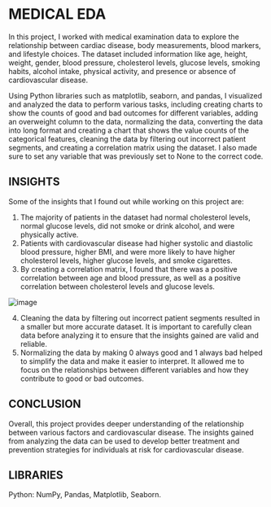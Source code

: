 # MEDICAL EDA
In this project, I worked with medical examination data to explore the relationship between cardiac disease, body measurements, blood markers, and lifestyle choices. The dataset included information like age, height, weight, gender, blood pressure, cholesterol levels, glucose levels, smoking habits, alcohol intake, physical activity, and presence or absence of cardiovascular disease.

Using Python libraries such as matplotlib, seaborn, and pandas, I visualized and analyzed the data to perform various tasks, including creating charts to show the counts of good and bad outcomes for different variables, adding an overweight column to the data, normalizing the data, converting the data into long format and creating a chart that shows the value counts of the categorical features, cleaning the data by filtering out incorrect patient segments, and creating a correlation matrix using the dataset.
I also made sure to set any variable that was previously set to None to the correct code.


## INSIGHTS
Some of the insights that I found out while working on this project are:

1. The majority of patients in the dataset had normal cholesterol levels, normal glucose levels, did not smoke or drink alcohol, and were physically active.
2. Patients with cardiovascular disease had higher systolic and diastolic blood pressure, higher BMI, and were more likely to have higher cholesterol levels, higher glucose levels, and smoke cigarettes.
3. By creating a correlation matrix, I found that there was a positive correlation between age and blood pressure, as well as a positive correlation between cholesterol levels and glucose levels.

![image](https://user-images.githubusercontent.com/122589585/219268182-d415e527-92af-45ae-9825-122b1ddbd40c.png)

4. Cleaning the data by filtering out incorrect patient segments resulted in a smaller but more accurate dataset. It is important to carefully clean data before analyzing it to ensure that the insights gained are valid and reliable.
5. Normalizing the data by making 0 always good and 1 always bad helped to simplify the data and make it easier to interpret. It allowed me to focus on the relationships between different variables and how they contribute to good or bad outcomes.


## CONCLUSION
Overall, this project provides deeper understanding of the relationship between various factors and cardiovascular disease. The insights gained from analyzing the data can be used to develop better treatment and prevention strategies for individuals at risk for cardiovascular disease.


## LIBRARIES
Python: NumPy, Pandas, Matplotlib, Seaborn.
